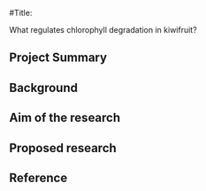 #Title:

What regulates chlorophyll degradation in kiwifruit?

## Project Summary
## Background
## Aim of the research
## Proposed research
## Reference
